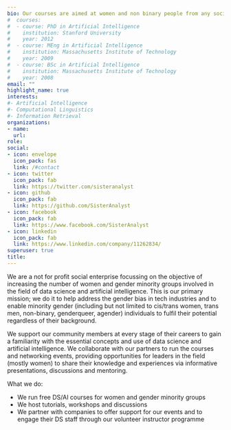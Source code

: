 ```yaml
---
bio: Our courses are aimed at women and non binary people from any social background with the desire to enter the rapidly expanding world of data.
#  courses:
#  - course: PhD in Artificial Intelligence
#    institution: Stanford University
#    year: 2012
#  - course: MEng in Artificial Intelligence
#    institution: Massachusetts Institute of Technology
#    year: 2009
#  - course: BSc in Artificial Intelligence
#    institution: Massachusetts Institute of Technology
#    year: 2008
email: ""
highlight_name: true
interests:
#- Artificial Intelligence
#- Computational Linguistics
#- Information Retrieval
organizations:
- name: 
  url: 
role: 
social:
- icon: envelope
  icon_pack: fas
  link: /#contact
- icon: twitter
  icon_pack: fab
  link: https://twitter.com/sisteranalyst
- icon: github
  icon_pack: fab
  link: https://github.com/SisterAnalyst
- icon: facebook
  icon_pack: fab
  link: https://www.facebook.com/SisterAnalyst
- icon: linkedin
  icon_pack: fab
  link: https://www.linkedin.com/company/11262834/
superuser: true
title: 
---
```


We are a not for profit social enterprise focussing on the objective of increasing the number of women and gender minority groups involved in the field of data science and artificial intelligence. This is our primary mission; we do it to help address the gender bias in tech industries and to enable minority gender (including but not limited to cis/trans women, trans men, non-binary, genderqueer, agender) individuals to fulfil their potential regardless of their background.

We support our community members at every stage of their careers to gain a familiarity with the essential concepts and use of data science and artificial intelligence. We collaborate with our partners to run the courses and networking events, providing opportunities for leaders in the field (mostly women) to share their knowledge and experiences via informative presentations, discussions and mentoring.

What we do:
- We run free DS/AI courses for women and gender minority groups
- We host tutorials, workshops and discussions
- We partner with companies to offer support for our events and to engage their DS staff through our volunteer instructor programme

